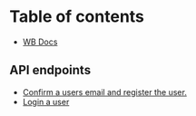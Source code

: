 # Table of contents

* [WB Docs](README.md)

## API endpoints

* [Confirm a users email and  register the user.](api-endpoints/api-documentation.md)
* [Login a user](api-endpoints/login-a-user.md)

